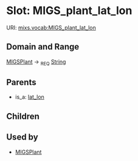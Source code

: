 
# Slot: MIGS_plant_lat_lon




URI: [mixs.vocab:MIGS_plant_lat_lon](https://w3id.org/mixs/vocab/MIGS_plant_lat_lon)


## Domain and Range

[MIGSPlant](MIGSPlant.md) ->  <sub>REQ</sub> [String](types/String.md)

## Parents

 *  is_a: [lat_lon](lat_lon.md)

## Children


## Used by

 * [MIGSPlant](MIGSPlant.md)
